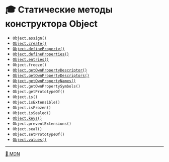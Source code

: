 # :mortar_board: Статические методы конструктора  Object
* <a href="Object.assign">`Object.assign()`</a>
* <a href="Object.create">`Object.create()`</a>
* <a href="Object.defineProperty">`Object.defineProperty()`</a>
* <a href="Object.defineProperties">`Object.defineProperties()`</a>
* <a href="Object.entries">`Object.entries()`</a>
* `Object.freeze()`
* <a href="Object.getOwnPropertyDescriptor">`Object.getOwnPropertyDescriptor()`</a>
* <a href="Object.getOwnPropertyDescriptors">`Object.getOwnPropertyDescriptors()`</a>
* <a href="Object.getOwnPropertyNames">`Object.getOwnPropertyNames()`</a>
* `Object.getOwnPropertySymbols()`
* `Object.getPrototypeOf()`
* `Object.is()`
* `Object.isExtensible()`
* `Object.isFrozen()`
* `Object.isSealed()`
* <a href="Object.keys">`Object.keys()`</a>
* `Object.preventExtensions()`
* `Object.seal()`
* `Object.setPrototypeOf()`
* <a href="Object.values">`Object.values()`</a>

***
[:link: MDN](https://developer.mozilla.org/en-US/docs/Web/JavaScript/Reference/Global_Objects/Object)